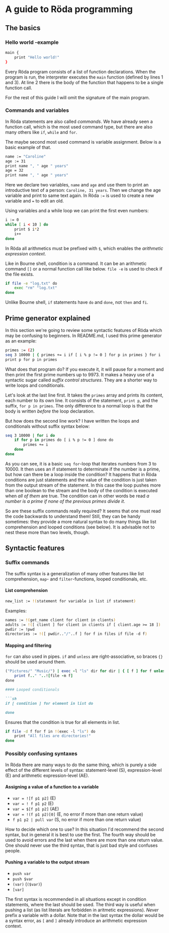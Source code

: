 # A guide to Röda programming

## The basics

### Hello world -example

```sh
main {
	print "Hello world!"
}
```

Every Röda program consists of a list of function declarations.
When the program is run, the interpreter executes the `main` function (defined by lines 1 and 3).
At line 2 there is the body of the function that happens to be a single function call.

For the rest of this guide I will omit the signature of the main program.

### Commands and variables

In Röda statements are also called _commands_. We have already seen a function call, which is the most used command type,
but there are also many others like `if`, `while` and `for`.

The maybe second most used command is variable assignment. Below is a basic example of that.

```sh
name := "Caroline"
age := 31
print name ", " age " years"
age = 32
print name ", " age " years"
```

Here we declare two variables, `name` and `age` and use them to print an introductive text of a person: `Caroline, 31 years`.
Then we change the age variable and print to same text again. In Röda `:=` is used to create a new variable and `=` to edit an old.

Using variables and a while loop we can print the first even numbers:

```sh
i := 0
while [ i < 10 ] do
	print $ i*2
	i++
done
```

In Röda all arithmetics must be prefixed with `$`, which enables the _arithmetic expression context_.

Like in Bourne shell, condition is a command. It can be an arithmetic command `[]` or a normal function call like below.
`file -e` is used to check if the file exists.

```sh
if file -e "log.txt" do
	exec "rm" "log.txt"
done
```

Unlike Bourne shell, `if` statements have `do` and `done`, not `then` and `fi`.

## Prime generator explained

In this section we're going to review some syntactic features of Röda which may be confusing to beginners.
In README.md, I used this prime generator as an example:

```sh
primes := (2)
seq 3 10000 | { primes += i if [ i % p != 0 ] for p in primes } for i
print p for p in primes
```

What does that program do? If you execute it, it will pause for a moment and then print the first prime numbers up to 9973.
It makes a heavy use of a syntactic sugar called _suffix control structures_. They are a shorter way to write loops and conditionals.

Let's look at the last line first. It takes the `primes` array and prints its content, each number to its own line.
It consists of the statement, `print p`, and the suffix, `for p in primes`. The only difference to a normal loop is that the
body is written _before_ the loop declaration.

But how does the second line work? I have written the loops and conditionals without suffix syntax below:

```sh
seq 3 10000 | for i do
	if for p in primes do [ i % p != 0 ] done do
		primes += i
	done
done
```

As you can see, it is a basic `seq for`-loop that iterates numbers from 3 to 10000.
It then uses an if statement to determinate if the number is a prime, but how can there be a loop inside the condition?
It happens that in Röda conditions are just statements and the value of the condition is just taken from the output stream of the statement.
In this case the loop pushes more than one boolean to the stream and the body of the condition is executed when _all of them_ are true.
The condition can in other words be read _a number is a prime if none of the previous primes divide it_.

So are these suffix commands really required? It seems that one must read the code backwards to understand them!
Still, they can be handy sometimes: they provide a more natural syntax to do many things like list comprehension and looped conditions (see below).
It is advisable not to nest these more than two levels, though.

## Syntactic features

### Suffix commands

The suffix syntax is a generalization of many other features like list comprehension, `map`- and `filter`-functions, looped conditionals, etc.

#### List comprehension

```sh
new_list := !(statement for variable in list if statement)
```

Examples:
```sh
names := !(get_name client for client in clients)
adults := !([ client ] for client in clients if [ client.age >= 18 ])
pwdir := !pwd
directories := !([ pwdir.."/"..f ] for f in files if file -d f)
```

#### Mapping and filtering

`for` can also used in pipes. `if` and `unless` are right-associative, so braces `{}` should be used around them.

```ruby
("Pictures/" "Music/") | exec -l "ls" dir for dir | { [ f ] for f unless file -d f } | for f do
	print f.." "..![file -m f]
done

#### Looped conditionals

```sh
if [ condition ] for element in list do

done
```

Ensures that the condition is true for all elements in list.

```sh
if file -d f for f in !(exec -l "ls") do
	print "All files are directories!"
done
```

### Possibly confusing syntaxes

In Röda there are many ways to do the same thing, which is purely a side effect of the different levels of syntax:
statement-level (S), expression-level (E) and arithmetic expression-level (AE).

#### Assigning a value of a function to a variable

* `var = ![f p1 p2]` (E)
* `var = ! f p1 p2` (E)
* `var = $[f p1 p2]` (AE)
* `var = !(f p1 p2)[0]` (E, no error if more than one return value)
* `f p1 p2 | pull var` (S, no error if more than one return value)

How to decide which one to use? In this situation I'd recommend the second syntax, but in general it is best to use the first.
The fourth way should be used to avoid errors and the last when there are more than one return value. One should never use the
third syntax, that is just bad style and confuses people.

#### Pushing a variable to the output stream

* `push var`
* `push $var`
* `(var)` (`($var)`)
* `[var]`

The first syntax is recommended in all situations except in condition statements, where the last should be used.
The third way is useful when pushing a list (as list literals are forbidden in aritmetic expressions).
_Never_ prefix a variable with a dollar.
Note that in the last syntax the dollar would be a syntax error, as `[` and `]` already introduce an arithmetic expression context.
